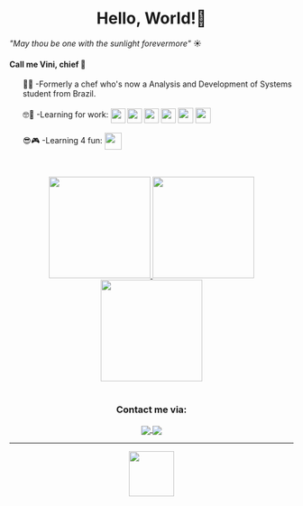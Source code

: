 <h1 align="center"> Hello, World!👋</h1>

<i>"May thou be one with the sunlight forevermore"</i> ☀️

<h4>Call me Vini, chief 🫡</h4>

<ul>
<div>
👨‍🍳 -Formerly a chef who's now a Analysis and Development of Systems student
from Brazil.
</div>
<br>
<div>
  🤓📖 -Learning for work:
  <img align="center" width="26em"
    src="https://cdn.jsdelivr.net/gh/devicons/devicon/icons/html5/html5-plain.svg" />
  <img align="center" width="26em"
    src="https://cdn.jsdelivr.net/gh/devicons/devicon/icons/css3/css3-plain.svg" />
  <img align="center" width="26em"
    src="https://cdn.jsdelivr.net/gh/devicons/devicon/icons/javascript/javascript-plain.svg" />
  <img align="center" width="26em"
    src="https://cdn.jsdelivr.net/gh/devicons/devicon/icons/typescript/typescript-plain.svg" />
  <img align="center" width="27em"
    src="https://cdn.jsdelivr.net/gh/devicons/devicon/icons/react/react-original.svg" />
  <img align="center" width="27em"
    src="https://cdn.jsdelivr.net/gh/devicons/devicon/icons/bootstrap/bootstrap-original.svg" /> 

</div>

<br>

<div>
  😎🎮 -Learning 4 fun:
  <img align="center" width="30em" 
    src="https://cdn.jsdelivr.net/gh/devicons/devicon/icons/godot/godot-original.svg" />
</div>
</ul>


<br>
<br>
<div align='center'>
  <a href="https://github.com/viniciusagvaz">
    <img height="180em" 
      src="https://github-readme-stats.vercel.app/api?username=viniciusagvaz&theme=blueberry&show_icons=true&hide_border=false&count_private=false&rank_icon=github" />
    <img height="180em" 
      src="https://github-readme-stats.vercel.app/api/top-langs/?username=viniciusagvaz&theme=blueberry&show_icons=true&hide_border=false&layout=compact&langs_count=10" />
      <br>
    <img height="180em" 
      src="https://github-readme-streak-stats.herokuapp.com/?user=viniciusagvaz&theme=blueberry&hide_border=false" />
  </a>


</div>
<br>
<div align="center">
  <div align="center">
  <h3>Contact me via:</h3>
  
  <a href="https://www.linkedin.com/in/viniciusagvaz/" target="_blank">
    <img align="center"
      src="https://img.shields.io/badge/viniciusagvaz-%230077B5?style=for-the-badge&logo=linkedin&logoColor=white&labelColor=blue"
      target="_blank" />
  </a>

  <a href="mailto:agvazvinicius@gmail.com">
    <img align="center"
      src="https://img.shields.io/badge/agvazvinicius-D14836?style=for-the-badge&logo=gmail&logoColor=white&labelColor=red"
      target="_blank" />
  </a>
</div>


<hr>

  <img height="80em"
    src="https://user-images.githubusercontent.com/109700331/236237484-a9cfbbf0-f8cb-4488-97d5-59310b52417c.svg" />
